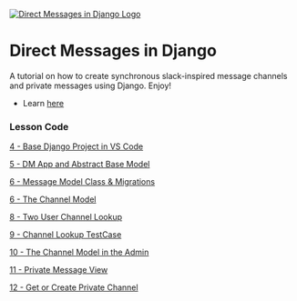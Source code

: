 [![Direct Messages in Django Logo](https://static.codingforentrepreneurs.com/media/projects/direct-messages-django/images/share/Direct_Messages_in_Django_-_Share.jpg)](https://www.codingforentrepreneurs.com/projects/direct-messages-django)

# Direct Messages in Django
A tutorial on how to create synchronous slack-inspired message channels and private messages using Django. Enjoy!

- Learn [here](https://www.codingforentrepreneurs.com/projects/direct-messages-django)

### Lesson Code

[4 - Base Django Project in VS Code](../../tree/3ab033b0a4d4b7ab7cba2ed89ceaec111b79f013/)

[5 - DM App and Abstract Base Model](../../tree/71faf517f23e90c6b4e88194c5b04e999d8b1f17/)

[6 - Message Model Class & Migrations](../../tree/5432f908f55a20a94422bb482f80348c55ad7dc4/)

[6 - The Channel Model](../../tree/2a4dcef13b5d25bdb3c05e8cdc6a0f2ddb375279/)

[8 - Two User Channel Lookup](../../tree/8213133542447ef57227a71b5b98d7080072e688/)

[9 - Channel Lookup TestCase](../../tree/62a3069f4b3d7f1a6d2a93d5f75800a02e1a5fd6/)

[10 - The Channel Model in the Admin](../../tree/50a1ba15f08be4ee75c660254feea04fc2e55e56/)

[11 - Private Message View](../../tree/4b8b6b1125b5ca15ef3fd1eadb32567408e0e8e0/)

[12 - Get or Create Private Channel](../../tree/b3c828c5be2ea74c908670f59f221340ec838d4f/)

